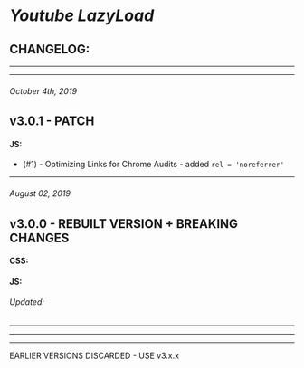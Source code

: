 # *Youtube LazyLoad*
## CHANGELOG:


********************************************************************************
********************************************************************************
###### October 4th, 2019
## v3.0.1 - PATCH

#### JS:
- (#1) - Optimizing Links for Chrome Audits - added `rel = 'noreferrer'`


********************************************************************************
###### August 02, 2019
## v3.0.0 - REBUILT VERSION + BREAKING CHANGES

#### CSS:

#### JS:

###### Updated:


********************************************************************************
********************************************************************************
********************************************************************************
EARLIER VERSIONS DISCARDED - USE v3.x.x
